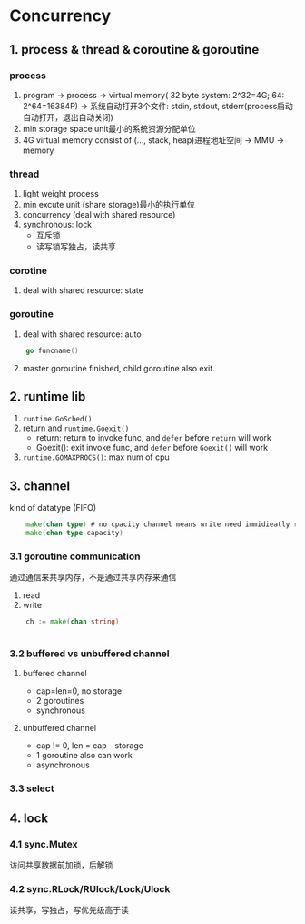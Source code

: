 # Concurrency

## 1. process & thread & coroutine & goroutine

### process
1. program -> process -> virtual memory( 32 byte system: 2^32=4G; 64: 2^64=16384P) -> 系统自动打开3个文件: stdin, stdout, stderr(process启动自动打开，退出自动关闭)
2. min storage space unit最小的系统资源分配单位
3. 4G virtual memory consist of (..., stack, heap)进程地址空间 -> MMU -> memory



### thread

1. light weight process
2. min excute unit (share storage)最小的执行单位
3. concurrency (deal with shared resource)
4. synchronous: lock
    * 互斥锁
    * 读写锁写独占，读共享


### corotine

1. deal with shared resource: state

### goroutine

1. deal with shared resource: auto
```go
    go funcname()
```
2. master goroutine finished, child goroutine also exit.

## 2. runtime lib

1. `runtime.GoSched()`
2. return and `runtime.Goexit()`
    * return: return to invoke func, and `defer` before `return` will work
    * Goexit(): exit invoke func, and `defer` before `Goexit()` will work
3. `runtime.GOMAXPROCS()`: max num of cpu

## 3. channel
kind of datatype (FIFO)
```go
    make(chan type) # no cpacity channel means write need immidieatly read
    make(chan type capacity)

```
### 3.1 goroutine communication
通过通信来共享内存，不是通过共享内存来通信
1. read
2. write

```go
    ch := make(chan string)
    
```
### 3.2 buffered vs unbuffered channel
1. buffered channel
    * cap=len=0, no storage
    * 2 goroutines
    * synchronous

2. unbuffered channel
    * cap != 0, len = cap - storage
    * 1 goroutine also can work
    * asynchronous

### 3.3 select

## 4. lock
### 4.1 sync.Mutex
访问共享数据前加锁，后解锁
### 4.2 sync.RLock/RUlock/Lock/Ulock
读共享，写独占，写优先级高于读

